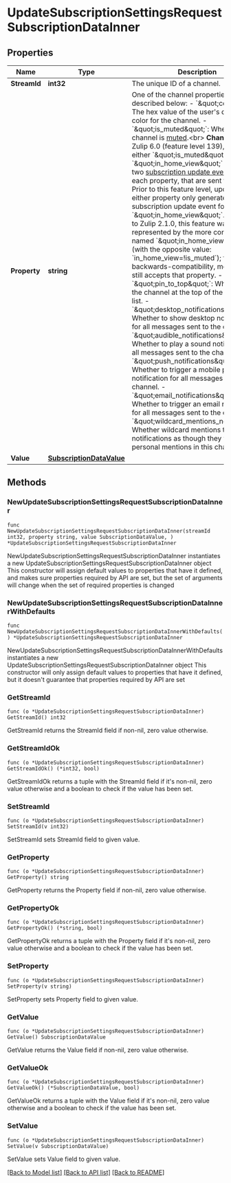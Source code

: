 # UpdateSubscriptionSettingsRequestSubscriptionDataInner

## Properties

Name | Type | Description | Notes
------------ | ------------- | ------------- | -------------
**StreamId** | **int32** | The unique ID of a channel.  | 
**Property** | **string** | One of the channel properties described below:  - &#x60;\&quot;color\&quot;&#x60;: The hex value of the user&#39;s display color for the channel.  - &#x60;\&quot;is_muted\&quot;&#x60;: Whether the channel is [muted](/help/mute-a-channel).&lt;br&gt;   **Changes**: As of Zulip 6.0 (feature level 139), updating either   &#x60;\&quot;is_muted\&quot;&#x60; or &#x60;\&quot;in_home_view\&quot;&#x60; generates two [subscription update   events](/api/get-events#subscription-update), one for each property,   that are sent to clients. Prior to this feature level, updating either   property only generated a subscription update event for   &#x60;\&quot;in_home_view\&quot;&#x60;. &lt;br&gt;   Prior to Zulip 2.1.0, this feature was represented   by the more confusingly named &#x60;\&quot;in_home_view\&quot;&#x60; (with the   opposite value: &#x60;in_home_view&#x3D;!is_muted&#x60;); for   backwards-compatibility, modern Zulip still accepts that property.  - &#x60;\&quot;pin_to_top\&quot;&#x60;: Whether to pin the channel at the top of the channel list.  - &#x60;\&quot;desktop_notifications\&quot;&#x60;: Whether to show desktop notifications   for all messages sent to the channel.  - &#x60;\&quot;audible_notifications\&quot;&#x60;: Whether to play a sound   notification for all messages sent to the channel.  - &#x60;\&quot;push_notifications\&quot;&#x60;: Whether to trigger a mobile push   notification for all messages sent to the channel.  - &#x60;\&quot;email_notifications\&quot;&#x60;: Whether to trigger an email   notification for all messages sent to the channel.  - &#x60;\&quot;wildcard_mentions_notify\&quot;&#x60;: Whether wildcard mentions trigger   notifications as though they were personal mentions in this channel.  | 
**Value** | [**SubscriptionDataValue**](SubscriptionDataValue.md) |  | 

## Methods

### NewUpdateSubscriptionSettingsRequestSubscriptionDataInner

`func NewUpdateSubscriptionSettingsRequestSubscriptionDataInner(streamId int32, property string, value SubscriptionDataValue, ) *UpdateSubscriptionSettingsRequestSubscriptionDataInner`

NewUpdateSubscriptionSettingsRequestSubscriptionDataInner instantiates a new UpdateSubscriptionSettingsRequestSubscriptionDataInner object
This constructor will assign default values to properties that have it defined,
and makes sure properties required by API are set, but the set of arguments
will change when the set of required properties is changed

### NewUpdateSubscriptionSettingsRequestSubscriptionDataInnerWithDefaults

`func NewUpdateSubscriptionSettingsRequestSubscriptionDataInnerWithDefaults() *UpdateSubscriptionSettingsRequestSubscriptionDataInner`

NewUpdateSubscriptionSettingsRequestSubscriptionDataInnerWithDefaults instantiates a new UpdateSubscriptionSettingsRequestSubscriptionDataInner object
This constructor will only assign default values to properties that have it defined,
but it doesn't guarantee that properties required by API are set

### GetStreamId

`func (o *UpdateSubscriptionSettingsRequestSubscriptionDataInner) GetStreamId() int32`

GetStreamId returns the StreamId field if non-nil, zero value otherwise.

### GetStreamIdOk

`func (o *UpdateSubscriptionSettingsRequestSubscriptionDataInner) GetStreamIdOk() (*int32, bool)`

GetStreamIdOk returns a tuple with the StreamId field if it's non-nil, zero value otherwise
and a boolean to check if the value has been set.

### SetStreamId

`func (o *UpdateSubscriptionSettingsRequestSubscriptionDataInner) SetStreamId(v int32)`

SetStreamId sets StreamId field to given value.


### GetProperty

`func (o *UpdateSubscriptionSettingsRequestSubscriptionDataInner) GetProperty() string`

GetProperty returns the Property field if non-nil, zero value otherwise.

### GetPropertyOk

`func (o *UpdateSubscriptionSettingsRequestSubscriptionDataInner) GetPropertyOk() (*string, bool)`

GetPropertyOk returns a tuple with the Property field if it's non-nil, zero value otherwise
and a boolean to check if the value has been set.

### SetProperty

`func (o *UpdateSubscriptionSettingsRequestSubscriptionDataInner) SetProperty(v string)`

SetProperty sets Property field to given value.


### GetValue

`func (o *UpdateSubscriptionSettingsRequestSubscriptionDataInner) GetValue() SubscriptionDataValue`

GetValue returns the Value field if non-nil, zero value otherwise.

### GetValueOk

`func (o *UpdateSubscriptionSettingsRequestSubscriptionDataInner) GetValueOk() (*SubscriptionDataValue, bool)`

GetValueOk returns a tuple with the Value field if it's non-nil, zero value otherwise
and a boolean to check if the value has been set.

### SetValue

`func (o *UpdateSubscriptionSettingsRequestSubscriptionDataInner) SetValue(v SubscriptionDataValue)`

SetValue sets Value field to given value.



[[Back to Model list]](../README.md#documentation-for-models) [[Back to API list]](../README.md#documentation-for-api-endpoints) [[Back to README]](../README.md)


